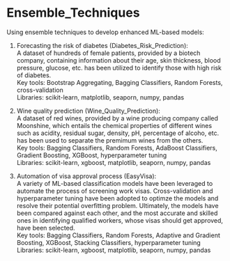 # Ensemble_Techniques
Using ensemble techniques to develop enhanced ML-based models:

1) Forecasting the risk of diabetes (Diabetes_Risk_Prediction): <br>
A dataset of hundreds of female patients, provided by a biotech company, containing information about their age, skin thickness,
blood pressure, glucose, etc. has been utilized to identify those with high risk of diabetes. <br>
Key tools: Bootstrap Aggregating, Bagging Classifiers, Random Forests, cross-validation <br>
Libraries: scikit-learn, matplotlib, seaporn, numpy, pandas

2) Wine quality prediction (Wine_Quality_Prediction): <br>
A dataset of red wines, provided by a wine producing company called Moonshine, which entails the chemical properties of different 
wines such as acidity, residual sugar, density, pH, percentage of alcoho, etc. has been used to separate the premimum wines from the
others. <br>
Key tools: Bagging Classifiers, Random Forests, AdaBoost Classifiers, Gradient Boosting, XGBoost, hyperparameter tuning <br>
Libraries: scikit-learn, xgboost, matplotlib, seaporn, numpy, pandas

2) Automation of visa approval process (EasyVisa): <br>
A variety of ML-based classification models have been leveraged to automate the process of screening work visas. Cross-validation and
hyperparameter tuning have been adopted to optimze the models and resolve their potential overfitting problem. Ultimately, the models
have been compared against each other, and the most accurate and skilled ones in identifying qualified workers, whose visas should get
approved, have been selected. <br>
Key tools: Bagging Classifiers, Random Forests, Adaptive and Gradient Boosting, XGBoost, Stacking Classifiers, hyperparameter tuning <br>
Libraries: scikit-learn, xgboost, matplotlib, seaporn, numpy, pandas

